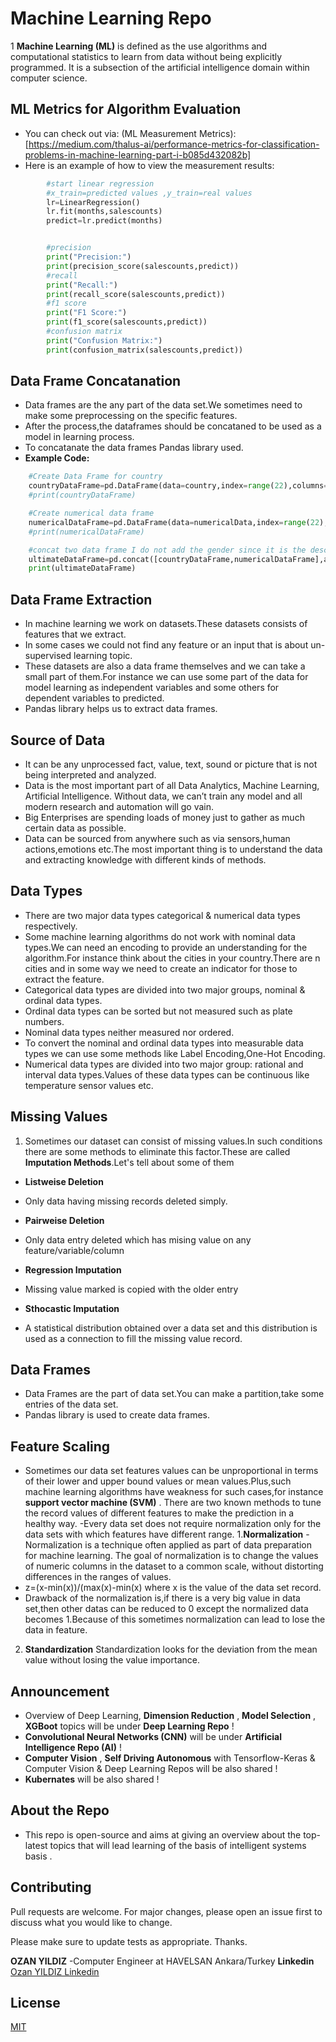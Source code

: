 

# Machine Learning Repo

1 **Machine Learning (ML)** is defined as the use algorithms and computational statistics to learn from data without being explicitly programmed. It is a subsection of the artificial intelligence domain within computer science.

## ML Metrics for Algorithm Evaluation
- You can check out via:
(ML Measurement Metrics): [https://medium.com/thalus-ai/performance-metrics-for-classification-problems-in-machine-learning-part-i-b085d432082b]
- Here is an example of how to view the measurement results:
```python
        #start linear regression
        #x_train=predicted values ,y_train=real values
        lr=LinearRegression()
        lr.fit(months,salescounts)
        predict=lr.predict(months)


        #precision
        print("Precision:")
        print(precision_score(salescounts,predict))
        #recall
        print("Recall:")
        print(recall_score(salescounts,predict))
        #f1 score
        print("F1 Score:")
        print(f1_score(salescounts,predict))
        #confusion matrix
        print("Confusion Matrix:")
        print(confusion_matrix(salescounts,predict))
```
## Data Frame Concatanation
- Data frames are the any part of the data set.We sometimes need to make some preprocessing on the specific features.
- After the process,the dataframes should be concataned to be used as a model in learning process.
- To concatanate the data frames Pandas library used.
- **Example Code:**
```python
    #Create Data Frame for country
    countryDataFrame=pd.DataFrame(data=country,index=range(22),columns=['tr','fr','us'])
    #print(countryDataFrame)

    #Create numerical data frame
    numericalDataFrame=pd.DataFrame(data=numericalData,index=range(22),columns=['length','weight','age'])
    #print(numericalDataFrame)

    #concat two data frame I do not add the gender since it is the descriptor field of model
    ultimateDataFrame=pd.concat([countryDataFrame,numericalDataFrame],axis=1)
    print(ultimateDataFrame)
```

## Data Frame Extraction
- In machine learning we work on datasets.These datasets consists of features that we extract.
- In some cases we could not find any feature or an input that is about un-supervised learning topic.
- These datasets are also a data frame themselves and we can take a small part of them.For instance we can use some part of the data
for model learning as independent variables and some others for dependent variables to predicted.
- Pandas library helps us to extract data frames.

## Source of Data 

- It can be any unprocessed fact, value, text, sound or picture that is not being interpreted and analyzed. 
- Data is the most important part of all Data Analytics, Machine Learning, Artificial Intelligence. Without data, we can’t train any model and all modern research and automation will go vain. 
- Big Enterprises are spending loads of money just to gather as much certain data as possible.
- Data can be sourced from anywhere such as via sensors,human actions,emotions etc.The most important thing is to understand the data and extracting knowledge with different kinds of methods.

## Data Types

- There are two major data types categorical & numerical data types respectively.
- Some machine learning algorithms do not work with nominal data types.We can need an encoding to provide an understanding for the algorithm.For instance think about the cities in your country.There are n cities and in some way we need to create an indicator for those to extract the feature.
- Categorical data types are divided into two major groups, nominal & ordinal data types.
- Ordinal data types can be sorted but not measured such as plate numbers.
- Nominal data types neither measured nor ordered.
- To convert the nominal and ordinal data types into measurable data types we can use some methods like Label Encoding,One-Hot Encoding.
- Numerical data types are divided into two major group: rational and interval data types.Values of these data types can be continuous like temperature sensor values etc.

## Missing Values
1. Sometimes our dataset can consist of missing values.In such conditions there are some methods to eliminate this factor.These are called **Imputation Methods**.Let's tell about some of them
- **Listweise Deletion**
 * Only data having missing records deleted simply.
- **Pairweise Deletion**
 * Only data entry deleted which has mising value on any feature/variable/column
- **Regression Imputation**
 * Missing value marked is copied with the older entry
- **Sthocastic Imputation**
 * A statistical distribution obtained over a data set and this distribution is used as a connection to fill the missing value record.

## Data Frames
- Data Frames are the part of data set.You can make a partition,take some entries of the data set.
- Pandas library is used to create data frames.

## Feature Scaling
- Sometimes our data set features values can be unproportional in terms of their lower and upper bound values or mean values.Plus,such machine learning algorithms have weakness for such cases,for instance **support vector machine (SVM)** . There are two known methods to tune the record values of different features to make the prediction in a healthy way.
-Every data set does not require normalization only for the data sets with which features have different range.
1.**Normalization**
-Normalization is a technique often applied as part of data preparation for machine learning. The goal of normalization is to change the values of numeric columns in the dataset to a common scale, without distorting differences in the ranges of values.
- z=(x-min(x))/(max(x)-min(x) where x is the value of the data set record.
- Drawback of the normalization is,if there is a very big value in data set,then other datas can be reduced to 0 except the normalized data becomes 1.Because of this sometimes normalization can lead to lose the data in feature.

2. **Standardization**
Standardization looks for the deviation from the mean value without losing the value importance.

## Announcement
- Overview of Deep Learning, **Dimension Reduction** , **Model Selection** , **XGBoot** topics will be under **Deep Learning Repo** !
- **Convolutional Neural Networks (CNN)** will be under **Artificial Intelligence Repo (AI)** !
- **Computer Vision** , **Self Driving Autonomous** with Tensorflow-Keras & Computer Vision & Deep Learning Repos will be also shared !
- **Kubernates** will be also shared !

## About the Repo
- This repo is open-source and aims at giving an overview about the top-latest topics that will lead learning of the basis of intelligent systems basis .

## Contributing
Pull requests are welcome. For major changes, please open an issue first to discuss what you would like to change.

Please make sure to update tests as appropriate. Thanks.

**OZAN YILDIZ**
-Computer Engineer at HAVELSAN Ankara/Turkey 
**Linkedin**
[Ozan YILDIZ Linkedin](https://www.linkedin.com/in/ozan-yildiz-b8137a173/)

## License
[MIT](https://choosealicense.com/licenses/mit/)
